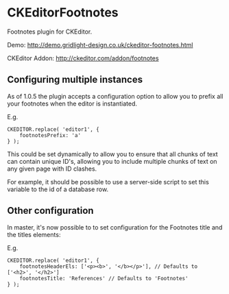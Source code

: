 CKEditorFootnotes
==================

Footnotes plugin for CKEditor.

Demo: http://demo.gridlight-design.co.uk/ckeditor-footnotes.html

CKEditor Addon: http://ckeditor.com/addon/footnotes

Configuring multiple instances
------------------------------

As of 1.0.5 the plugin accepts a configuration option to allow you to prefix all your footnotes when the editor is instantiated.

E.g.

~~~
CKEDITOR.replace( 'editor1', {
    footnotesPrefix: 'a'
} );
~~~

This could be set dynamically to allow you to ensure that all chunks of text can contain unique ID's, allowing you to include multiple chunks of text on any given page with ID clashes.

For example, it should be possible to use a server-side script to set this variable to the id of a database row.


Other configuration
-------------------

In master, it's now possible to to set configuration for the Footnotes title and the titles elements:

E.g.

~~~
CKEDITOR.replace( 'editor1', {
    footnotesHeaderEls: ['<p><b>', '</b></p>'], // Defaults to ['<h2>', '</h2>']
    footnotesTitle: 'References' // Defaults to 'Footnotes'
} );
~~~